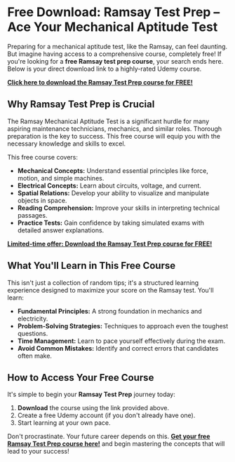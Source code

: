 # Free Download: Ramsay Test Prep – Ace Your Mechanical Aptitude Test

Preparing for a mechanical aptitude test, like the Ramsay, can feel daunting. But imagine having access to a comprehensive course, completely free! If you're looking for a **free Ramsay test prep course**, your search ends here. Below is your direct download link to a highly-rated Udemy course.

[**Click here to download the Ramsay Test Prep course for FREE!**](https://udemywork.com/ramsay-test-prep)

## Why Ramsay Test Prep is Crucial

The Ramsay Mechanical Aptitude Test is a significant hurdle for many aspiring maintenance technicians, mechanics, and similar roles. Thorough preparation is the key to success. This free course will equip you with the necessary knowledge and skills to excel.

This free course covers:

*   **Mechanical Concepts:** Understand essential principles like force, motion, and simple machines.
*   **Electrical Concepts:** Learn about circuits, voltage, and current.
*   **Spatial Relations:** Develop your ability to visualize and manipulate objects in space.
*   **Reading Comprehension:** Improve your skills in interpreting technical passages.
*   **Practice Tests:** Gain confidence by taking simulated exams with detailed answer explanations.

[**Limited-time offer: Download the Ramsay Test Prep course for FREE!**](https://udemywork.com/ramsay-test-prep)

## What You'll Learn in This Free Course

This isn't just a collection of random tips; it's a structured learning experience designed to maximize your score on the Ramsay test. You'll learn:

*   **Fundamental Principles:** A strong foundation in mechanics and electricity.
*   **Problem-Solving Strategies:** Techniques to approach even the toughest questions.
*   **Time Management:** Learn to pace yourself effectively during the exam.
*   **Avoid Common Mistakes:** Identify and correct errors that candidates often make.

## How to Access Your Free Course

It's simple to begin your **Ramsay Test Prep** journey today:

1.  **Download** the course using the link provided above.
2.  Create a free Udemy account (if you don't already have one).
3.  Start learning at your own pace.

Don't procrastinate. Your future career depends on this. [**Get your free Ramsay Test Prep course here!**](https://udemywork.com/ramsay-test-prep) and begin mastering the concepts that will lead to your success!

